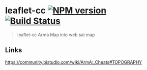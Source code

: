 # leaflet-cc [![NPM version](https://badge.fury.io/js/leaflet-cc.svg)](https://npmjs.org/package/leaflet-cc) [![Build Status](https://travis-ci.org/bitbucket%20/leaflet-cc.svg?branch=master)](https://travis-ci.org/bitbucket%20/leaflet-cc)

> leaflet-cc
Arma Map into web sat map

## Links
https://community.bistudio.com/wiki/ArmA:_Cheats#TOPOGRAPHY


